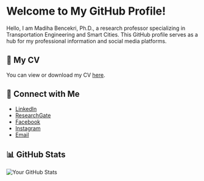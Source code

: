 # Welcome to My GitHub Profile!

Hello, I am Madiha Bencekri, Ph.D., a research professor specializing in Transportation Engineering and Smart Cities. This GitHub profile serves as a hub for my professional information and social media platforms.

## 📄 My CV

You can view or download my CV [here](./Madiha_Bencekri.pdf).

## 🔗 Connect with Me

- [LinkedIn](https://www.linkedin.com/in/madiha-bencekri)
- [ResearchGate](https://www.researchgate.net/profile/Madiha-Bencekri)
- [Facebook](https://www.facebook.com/yourprofile)
- [Instagram](https://www.instagram.com/yourprofile)
- [Email](mailto:bencekri.madiha@gmail.com)

## 📊 GitHub Stats

![Your GitHub Stats](https://github-readme-stats.vercel.app/api?username=dihaben&show_icons=true&theme=radical)
